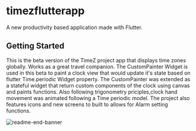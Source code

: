 # timezflutterapp

A new productivity based application made with Flutter.

## Getting Started
This is the beta version of the TimeZ project app that displays time zones globally.
Works as a great travel companion.
The CustomPainter Widget is used in this beta to paint a clock view that would update it's state based on flutter Time.periodic Widget property.
The CustomPainter was extended as a stateful widget that return custom components of the clock using canvas and paints functions.
Also following trigonometry priciples,clock hand movement was animated following a Time periodic model.
The project also features icons and new screens to built to allows for Alarm setting functions.


![readme-end-banner](https://user-images.githubusercontent.com/64162838/99747118-7dfe7f80-2ada-11eb-8a93-0c8e676b01a9.png)



